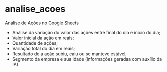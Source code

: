 # analise_acoes
Análise de Ações no Google Sheets

- Análise da variação do valor das ações entre final do dia e início do dia;
- Valor inicial da ação em reais;
- Quantidade de ações;
- Variação total do dia em reais;
- Resultado de a ação subiu, caiu ou se manteve estável;
- Segmento da empresa e sua idade (informações geradaa com auxílio da IA)
